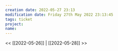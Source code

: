 ```yaml
---
creation date: 2022-05-27 23:13
modification date: Friday 27th May 2022 23:13:45
tags: ticket
project: 
name:
---
```


<< [[2022-05-26]] | [[2022-05-28]] >> 